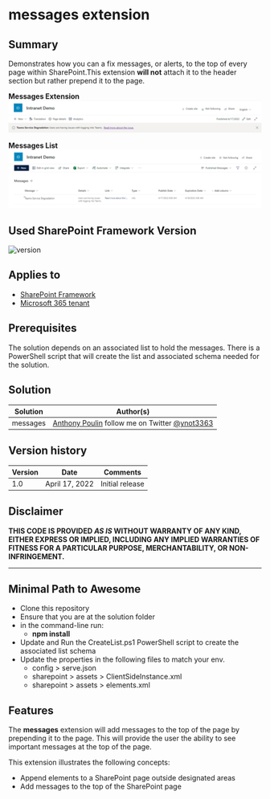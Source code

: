 # messages extension

## Summary

Demonstrates how you can a fix messages, or alerts, to the top of every page within SharePoint.This extension **will not** attach it to the header section but rather prepend it to the page.

**Messages Extension**
![screenshot of extension](./messages.png)

**Messages List**
![screenshot of list](./messagesList.png)

## Used SharePoint Framework Version

![version](https://img.shields.io/badge/version-1.14-green.svg)

## Applies to

- [SharePoint Framework](https://aka.ms/spfx)
- [Microsoft 365 tenant](https://docs.microsoft.com/en-us/sharepoint/dev/spfx/set-up-your-developer-tenant)

## Prerequisites

The solution depends on an associated list to hold the messages. There is a PowerShell script that will create the list and associated schema needed for the solution.

## Solution

| Solution | Author(s)                                                                                                   |
| -------- | ----------------------------------------------------------------------------------------------------------- |
| messages | [Anthony Poulin](https://anthonyepoulin.com) follow me on Twitter [@ynot3363](https://twitter.com/ynot3363) |

## Version history

| Version | Date           | Comments        |
| ------- | -------------- | --------------- |
| 1.0     | April 17, 2022 | Initial release |

## Disclaimer

**THIS CODE IS PROVIDED _AS IS_ WITHOUT WARRANTY OF ANY KIND, EITHER EXPRESS OR IMPLIED, INCLUDING ANY IMPLIED WARRANTIES OF FITNESS FOR A PARTICULAR PURPOSE, MERCHANTABILITY, OR NON-INFRINGEMENT.**

---

## Minimal Path to Awesome

- Clone this repository
- Ensure that you are at the solution folder
- in the command-line run:
  - **npm install**
- Update and Run the CreateList.ps1 PowerShell script to create the associated list schema
- Update the properties in the following files to match your env.
  - config > serve.json
  - sharepoint > assets > ClientSideInstance.xml
  - sharepoint > assets > elements.xml

## Features

The **messages** extension will add messages to the top of the page by prepending it to the page. This will provide the user the ability to see important messages at the top of the page.

This extension illustrates the following concepts:

- Append elements to a SharePoint page outside designated areas
- Add messages to the top of the SharePoint page
